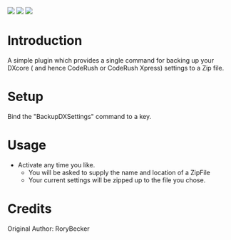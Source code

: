 [![](http://dxcorecommunityplugins.googlecode.com/svn/trunk/Common/Graphics/Download.png)](http://www.rorybecker.co.uk/DevExpress/Community/Plugins/DX_BackupSettings/)      [![](http://dxcorecommunityplugins.googlecode.com/svn/trunk/Common/Graphics/InstallHelp.png)](http://code.google.com/p/dxcorecommunityplugins/wiki/InstallInstructions)
[![](http://dxcorecommunityplugins.googlecode.com/svn/trunk/Common/Graphics/Feedback.png)](http://code.google.com/p/dxcorecommunityplugins/wiki/Feedback)
# Introduction #

A simple plugin which provides a single command for backing up your DXcore ( and hence CodeRush or CodeRush Xpress) settings to a Zip file.

# Setup #
Bind the "BackupDXSettings" command to a key.

# Usage #

  * Activate any time you like.
    * You will be asked to supply the name and location of a ZipFile
    * Your current settings will be zipped up to the file you chose.

# Credits #

Original Author: RoryBecker